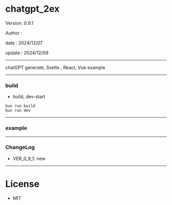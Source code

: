 ﻿# chatgpt_2ex

 Version: 0.9.1

 Author :
 
 date : 2024/12/07

 update : 2024/12/09 

***

chatGPT generate, Svelte , React, Vue  example

***
### build

* build, dev-start

```
bun run build
bun run dev
```

***
### example

***
### ChangeLog

* VER_0_9_1: new

*** 
# License

* MIT

